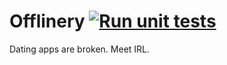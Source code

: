 # Offlinery [![Run unit tests](https://github.com/wavect/offlinery/actions/workflows/unit-tests.yml/badge.svg)](https://github.com/wavect/offlinery/actions/workflows/unit-tests.yml)
Dating apps are broken. Meet IRL. 

